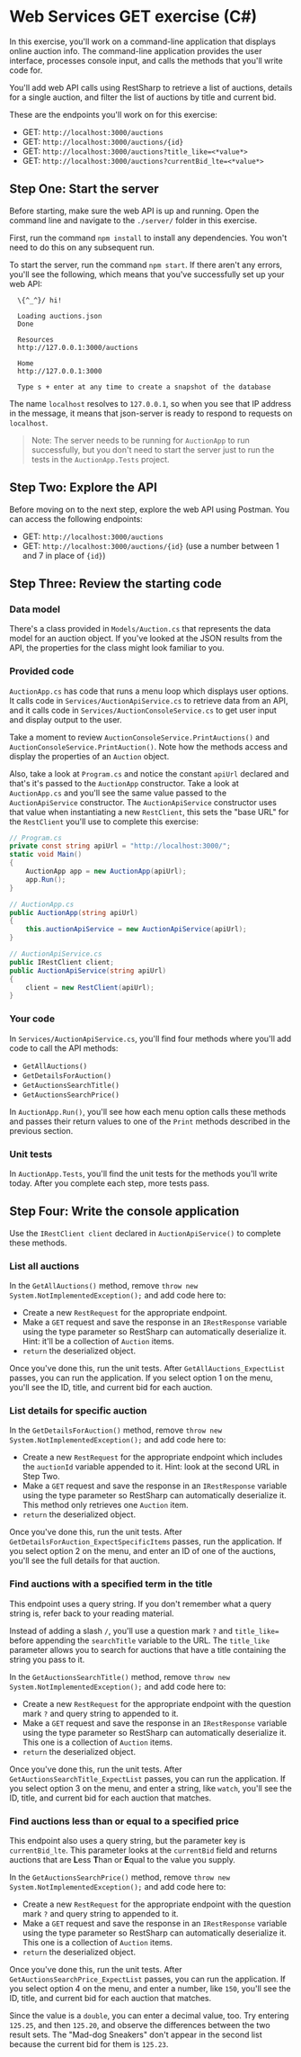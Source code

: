 # Web Services GET exercise (C#)

In this exercise, you'll work on a command-line application that displays online auction info. The command-line application provides the user interface, processes console input, and calls the methods that you'll write code for.

You'll add web API calls using RestSharp to retrieve a list of auctions, details for a single auction, and filter the list of auctions by title and current bid.

These are the endpoints you'll work on for this exercise:

- GET: `http://localhost:3000/auctions`
- GET: `http://localhost:3000/auctions/{id}`
- GET: `http://localhost:3000/auctions?title_like=<*value*>`
- GET: `http://localhost:3000/auctions?currentBid_lte=<*value*>`

## Step One: Start the server

Before starting, make sure the web API is up and running. Open the command line and navigate to the `./server/` folder in this exercise.

First, run the command `npm install` to install any dependencies. You won't need to do this on any subsequent run.

To start the server, run the command `npm start`. If there aren't any errors, you'll see the following, which means that you've successfully set up your web API:

```shell
  \{^_^}/ hi!

  Loading auctions.json
  Done

  Resources
  http://127.0.0.1:3000/auctions

  Home
  http://127.0.0.1:3000

  Type s + enter at any time to create a snapshot of the database
```

The name `localhost` resolves to `127.0.0.1`, so when you see that IP address in the message, it means that json-server is ready to respond to requests on `localhost`.

> Note: The server needs to be running for `AuctionApp` to run successfully, but you don't need to start the server just to run the tests in the `AuctionApp.Tests` project.

## Step Two: Explore the API

Before moving on to the next step, explore the web API using Postman. You can access the following endpoints:

- GET: `http://localhost:3000/auctions`
- GET: `http://localhost:3000/auctions/{id}` (use a number between 1 and 7 in place of `{id}`)

## Step Three: Review the starting code

### Data model

There's a class provided in `Models/Auction.cs` that represents the data model for an auction object. If you've looked at the JSON results from the API, the properties for the class might look familiar to you.

### Provided code

`AuctionApp.cs` has code that runs a menu loop which displays user options. It calls code in `Services/AuctionApiService.cs` to retrieve data from an API, and it calls code in `Services/AuctionConsoleService.cs` to get user input and display output to the user.

Take a moment to review `AuctionConsoleService.PrintAuctions()` and `AuctionConsoleService.PrintAuction()`. Note how the methods access and display the properties of an `Auction` object.

Also, take a look at `Program.cs` and notice the constant `apiUrl` declared and that's it's passed to the `AuctionApp` constructor. Take a look at `AuctionApp.cs` and you'll see the same value passed to the `AuctionApiService` constructor. The `AuctionApiService` constructor uses that value when instantiating a new `RestClient`, this sets the "base URL" for the `RestClient` you'll use to complete this exercise:

```csharp
// Program.cs
private const string apiUrl = "http://localhost:3000/";
static void Main()
{
    AuctionApp app = new AuctionApp(apiUrl);
    app.Run();
}

// AuctionApp.cs
public AuctionApp(string apiUrl)
{
    this.auctionApiService = new AuctionApiService(apiUrl);
}

// AuctionApiService.cs
public IRestClient client;
public AuctionApiService(string apiUrl)
{
    client = new RestClient(apiUrl);
}
```

### Your code

In `Services/AuctionApiService.cs`, you'll find four methods where you'll add code to call the API methods:

- `GetAllAuctions()`
- `GetDetailsForAuction()`
- `GetAuctionsSearchTitle()`
- `GetAuctionsSearchPrice()`

In `AuctionApp.Run()`, you'll see how each menu option calls these methods and passes their return values to one of the `Print` methods described in the previous section.

### Unit tests

In `AuctionApp.Tests`, you'll find the unit tests for the methods you'll write today. After you complete each step, more tests pass.

## Step Four: Write the console application

Use the `IRestClient client` declared in `AuctionApiService()` to complete these methods.

### List all auctions

In the `GetAllAuctions()` method, remove `throw new System.NotImplementedException();` and add code here to:

- Create a new `RestRequest` for the appropriate endpoint.
- Make a `GET` request and save the response in an `IRestResponse` variable using the type parameter so RestSharp can automatically deserialize it. Hint: it'll be a collection of `Auction` items.
- `return` the deserialized object.

Once you've done this, run the unit tests. After `GetAllAuctions_ExpectList` passes, you can run the application. If you select option 1 on the menu, you'll see the ID, title, and current bid for each auction.

### List details for specific auction

In the `GetDetailsForAuction()` method, remove `throw new System.NotImplementedException();` and add code here to:

- Create a new `RestRequest` for the appropriate endpoint which includes the `auctionId` variable appended to it. Hint: look at the second URL in Step Two.
- Make a `GET` request and save the response in an `IRestResponse` variable using the type parameter so RestSharp can automatically deserialize it. This method only retrieves one `Auction` item.
- `return` the deserialized object.

Once you've done this, run the unit tests. After `GetDetailsForAuction_ExpectSpecificItems` passes, run the application. If you select option 2 on the menu, and enter an ID of one of the auctions, you'll see the full details for that auction.

### Find auctions with a specified term in the title

This endpoint uses a query string. If you don't remember what a query string is, refer back to your reading material.

Instead of adding a slash `/`, you'll use a question mark `?` and `title_like=` before appending the `searchTitle` variable to the URL. The `title_like` parameter allows you to search for auctions that have a title containing the string you pass to it.

In the `GetAuctionsSearchTitle()` method, remove `throw new System.NotImplementedException();` and add code here to:

- Create a new `RestRequest` for the appropriate endpoint with the question mark `?` and query string to appended to it.
- Make a `GET` request and save the response in an `IRestResponse` variable using the type parameter so RestSharp can automatically deserialize it. This one is a collection of `Auction` items.
- `return` the deserialized object.

Once you've done this, run the unit tests. After `GetAuctionsSearchTitle_ExpectList` passes, you can run the application. If you select option 3 on the menu, and enter a string, like `watch`, you'll see the ID, title, and current bid for each auction that matches.

### Find auctions less than or equal to a specified price

This endpoint also uses a query string, but the parameter key is `currentBid_lte`. This parameter looks at the `currentBid` field and returns auctions that are **L**ess **T**han or **E**qual to the value you supply.

In the `GetAuctionsSearchPrice()` method, remove `throw new System.NotImplementedException();` and add code here to:

- Create a new `RestRequest` for the appropriate endpoint with the question mark `?` and query string to appended to it.
- Make a `GET` request and save the response in an `IRestResponse` variable using the type parameter so RestSharp can automatically deserialize it. This one is a collection of `Auction` items.
- `return` the deserialized object.

Once you've done this, run the unit tests. After `GetAuctionsSearchPrice_ExpectList` passes, you can run the application. If you select option 4 on the menu, and enter a number, like `150`, you'll see the ID, title, and current bid for each auction that matches.

Since the value is a `double`, you can enter a decimal value, too. Try entering `125.25`, and then `125.20`, and observe the differences between the two result sets. The "Mad-dog Sneakers" don't appear in the second list because the current bid for them is `125.23`.
